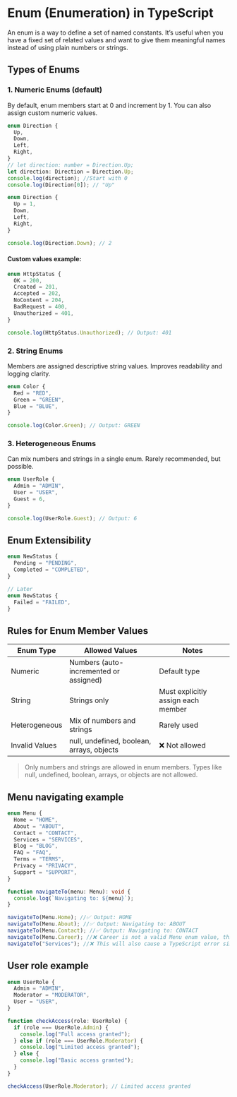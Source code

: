 # Enum (Enumeration) in TypeScript

An enum is a way to define a set of named constants. It’s useful when you have a fixed set of related values and want to give them meaningful names instead of using plain numbers or strings.

## Types of Enums

### 1. Numeric Enums (default)

By default, enum members start at 0 and increment by 1. You can also assign custom numeric values.

```ts
enum Direction {
  Up,
  Down,
  Left,
  Right,
}
// let direction: number = Direction.Up;
let direction: Direction = Direction.Up;
console.log(direction); //Start with 0
console.log(Direction[0]); // "Up"
```

```ts
enum Direction {
  Up = 1,
  Down,
  Left,
  Right,
}

console.log(Direction.Down); // 2
```

#### Custom values example:

```ts
enum HttpStatus {
  OK = 200,
  Created = 201,
  Accepted = 202,
  NoContent = 204,
  BadRequest = 400,
  Unauthorized = 401,
}

console.log(HttpStatus.Unauthorized); // Output: 401
```

### 2. String Enums

Members are assigned descriptive string values. Improves readability and logging clarity.

```ts
enum Color {
  Red = "RED",
  Green = "GREEN",
  Blue = "BLUE",
}

console.log(Color.Green); // Output: GREEN
```

### 3. Heterogeneous Enums

Can mix numbers and strings in a single enum. Rarely recommended, but possible.

```ts
enum UserRole {
  Admin = "ADMIN",
  User = "USER",
  Guest = 6,
}

console.log(UserRole.Guest); // Output: 6
```

## Enum Extensibility

```ts
enum NewStatus {
  Pending = "PENDING",
  Completed = "COMPLETED",
}

// Later
enum NewStatus {
  Failed = "FAILED",
}
```

## Rules for Enum Member Values

| Enum Type      | Allowed Values                            | Notes                              |
| -------------- | ----------------------------------------- | ---------------------------------- |
| Numeric        | Numbers (auto-incremented or assigned)    | Default type                       |
| String         | Strings only                              | Must explicitly assign each member |
| Heterogeneous  | Mix of numbers and strings                | Rarely used                        |
| Invalid Values | null, undefined, boolean, arrays, objects | ❌ Not allowed                     |

> Only numbers and strings are allowed in enum members. Types like null, undefined, boolean, arrays, or objects are not allowed.

## Menu navigating example

```ts
enum Menu {
  Home = "HOME",
  About = "ABOUT",
  Contact = "CONTACT",
  Services = "SERVICES",
  Blog = "BLOG",
  FAQ = "FAQ",
  Terms = "TERMS",
  Privacy = "PRIVACY",
  Support = "SUPPORT",
}

function navigateTo(menu: Menu): void {
  console.log(`Navigating to: ${menu}`);
}

navigateTo(Menu.Home); //✅ Output: HOME
navigateTo(Menu.About); //✅ Output: Navigating to: ABOUT
navigateTo(Menu.Contact); //✅ Output: Navigating to: CONTACT
navigateTo(Menu.Career); //❌ Career is not a valid Menu enum value, this will cause a TypeScript error
navigateTo("Services"); //❌ This will also cause a TypeScript error since "Services" is not a valid Menu enum value
```

## User role example

```ts
enum UserRole {
  Admin = "ADMIN",
  Moderator = "MODERATOR",
  User = "USER",
}

function checkAccess(role: UserRole) {
  if (role === UserRole.Admin) {
    console.log("Full access granted");
  } else if (role === UserRole.Moderator) {
    console.log("Limited access granted");
  } else {
    console.log("Basic access granted");
  }
}

checkAccess(UserRole.Moderator); // Limited access granted
```
